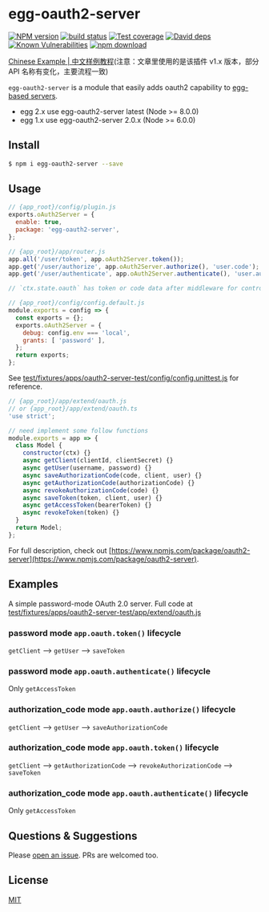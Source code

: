 # egg-oauth2-server

[![NPM version][npm-image]][npm-url]
[![build status][travis-image]][travis-url]
[![Test coverage][codecov-image]][codecov-url]
[![David deps][david-image]][david-url]
[![Known Vulnerabilities][snyk-image]][snyk-url]
[![npm download][download-image]][download-url]

[npm-image]: https://img.shields.io/npm/v/egg-oauth2-server.svg?style=flat-square
[npm-url]: https://npmjs.org/package/egg-oauth2-server
[travis-image]: https://img.shields.io/travis/Azard/egg-oauth2-server.svg?style=flat-square
[travis-url]: https://travis-ci.org/Azard/egg-oauth2-server
[codecov-image]: https://img.shields.io/codecov/c/github/Azard/egg-oauth2-server.svg?style=flat-square
[codecov-url]: https://codecov.io/github/Azard/egg-oauth2-server?branch=master
[david-image]: https://img.shields.io/david/Azard/egg-oauth2-server.svg?style=flat-square
[david-url]: https://david-dm.org/Azard/egg-oauth2-server
[snyk-image]: https://snyk.io/test/npm/egg-oauth2-server/badge.svg?style=flat-square
[snyk-url]: https://snyk.io/test/npm/egg-oauth2-server
[download-image]: https://img.shields.io/npm/dm/egg-oauth2-server.svg?style=flat-square
[download-url]: https://npmjs.org/package/egg-oauth2-server

<!--
Description here.
-->
[Chinese Example | 中文样例教程](https://cnodejs.org/topic/592b2aedba8670562a40f60b)(注意：文章里使用的是该插件 v1.x 版本，部分 API 名称有变化，主要流程一致)

`egg-oauth2-server` is a module that easily adds oauth2 capability to [egg-based servers](https://github.com/eggjs/egg).

* egg 2.x use egg-oauth2-server latest (Node >= 8.0.0)
* egg 1.x use egg-oauth2-server 2.0.x (Node >= 6.0.0)

## Install
```bash
$ npm i egg-oauth2-server --save
```

## Usage

```js
// {app_root}/config/plugin.js
exports.oAuth2Server = {
  enable: true,
  package: 'egg-oauth2-server',
};

// {app_root}/app/router.js
app.all('/user/token', app.oAuth2Server.token());
app.get('/user/authorize', app.oAuth2Server.authorize(), 'user.code');
app.get('/user/authenticate', app.oAuth2Server.authenticate(), 'user.authenticate');

// `ctx.state.oauth` has token or code data after middleware for controller.
```

```js
// {app_root}/config/config.default.js
module.exports = config => {
  const exports = {};
  exports.oAuth2Server = {
    debug: config.env === 'local',
    grants: [ 'password' ],
  };
  return exports;
};
```

See [test/fixtures/apps/oauth2-server-test/config/config.unittest.js](test/fixtures/apps/oauth2-server-test/config/config.unittest.js) for reference.

```js
// {app_root}/app/extend/oauth.js
// or {app_root}/app/extend/oauth.ts
'use strict';

// need implement some follow functions
module.exports = app => {  
  class Model {
    constructor(ctx) {}
    async getClient(clientId, clientSecret) {}
    async getUser(username, password) {}
    async saveAuthorizationCode(code, client, user) {}
    async getAuthorizationCode(authorizationCode) {}
    async revokeAuthorizationCode(code) {}
    async saveToken(token, client, user) {}
    async getAccessToken(bearerToken) {}
    async revokeToken(token) {}
  }  
  return Model;
};
```

For full description, check out [https://www.npmjs.com/package/oauth2-server](https://www.npmjs.com/package/oauth2-server).

## Examples

A simple password-mode OAuth 2.0 server. Full code at [test/fixtures/apps/oauth2-server-test/app/extend/oauth.js](test/fixtures/apps/oauth2-server-test/app/extend/oauth.js)

### password mode `app.oauth.token()` lifecycle

`getClient` --> `getUser` --> `saveToken`

### password mode `app.oauth.authenticate()` lifecycle

Only `getAccessToken`

### authorization_code mode `app.oauth.authorize()` lifecycle

`getClient` --> `getUser` --> `saveAuthorizationCode`

### authorization_code mode `app.oauth.token()` lifecycle

`getClient` --> `getAuthorizationCode` --> `revokeAuthorizationCode` --> `saveToken`

### authorization_code mode `app.oauth.authenticate()` lifecycle

Only `getAccessToken`

## Questions & Suggestions

Please [open an issue](https://github.com/Azard/egg-oauth2-server/issues). PRs are welcomed too.

## License

[MIT](LICENSE)

